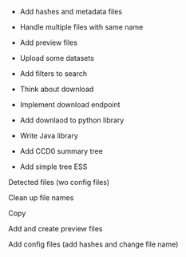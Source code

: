 - Add hashes and metadata files
- Handle multiple files with same name
- Add preview files

- Upload some datasets
- Add filters to search

- Think about download
- Implement download endpoint
- Add downlaod to python library
- Write Java library

- Add CCD0 summary tree
- Add simple tree ESS



Detected files (wo config files)

Clean up file names

Copy

Add and create preview files

Add config files (add hashes and change file name)
